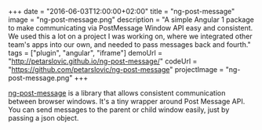 +++
date = "2016-06-03T12:00:00+02:00"
title = "ng-post-message"
image = "ng-post-message.png"
description = "A simple Angular 1 package to make communicating via PostMessage Window API easy and consistent. We used this a lot on a project I was working on, where we integrated other team's apps into our own, and needed to pass messages back and fourth."
tags = ["plugin", "angular", "iframe"]
demoUrl = "http://petarslovic.github.io/ng-post-message/"
codeUrl = "https://github.com/petarslovic/ng-post-message"
projectImage = "ng-post-message.png"
+++

[ng-post-message](https://github.com/petarslovic/ng-post-message) is a library that allows consistent communication between browser windows. It's a tiny wrapper around Post Message API. 
You can send messages to the parent or child window easily, just by passing a json object.